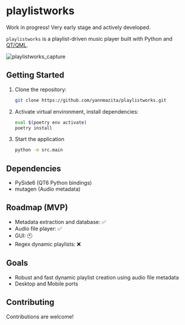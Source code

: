 # playlistworks

Work in progress! Very early stage and actively developed.

`playlistworks` is a playlist-driven music player built with Python and [QT/QML](https://doc.qt.io/qt-6/qmlreference.html).

![playlistworks_capture](https://github.com/user-attachments/assets/48298068-6892-43d9-b716-6cdd47767116)


## Getting Started

1.  Clone the repository:

    ```bash
    git clone https://github.com/yannmazita/playlistworks.git
    ```

2.  Activate virtual environment, install dependencies:

    ```bash
    eval $(poetry env activate)
    poetry install
    ```

3.  Start the application

    ```bash
    python -m src.main
    ```

## Dependencies

- PySide6 (QT6 Python bindings)
- mutagen (Audio metadata)

## Roadmap (MVP)
- Metadata extraction and database: ✅
- Audio file player: ✅
- GUI: 🕙
- Regex dynamic playlists: ❌

## Goals
- Robust and fast dynamic playlist creation using audio file metadata
- Desktop and Mobile ports

## Contributing

Contributions are welcome!
